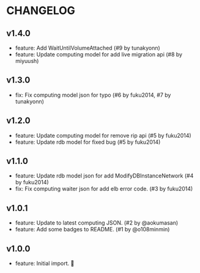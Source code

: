 
# CHANGELOG

## v1.4.0

* feature: Add WaitUntilVolumeAttached (#9 by tunakyonn)
* feature: Update computing model for add live migration api (#8 by miyuush)

## v1.3.0

* fix: Fix computing model json for typo (#6 by fuku2014, #7 by tunakyonn)

## v1.2.0

* feature: Update computing model for remove rip api (#5 by fuku2014)
* feature: Update rdb model for fixed bug (#5 by fuku2014)

## v1.1.0

* feature: Update rdb model json for add ModifyDBInstanceNetwork (#4 by fuku2014)
* fix: Fix computing waiter json for add elb error code. (#3 by fuku2014)

## v1.0.1

* feature: Update to latest computing JSON. (#2 by @aokumasan)
* feature: Add some badges to README. (#1 by @o108minmin)

## v1.0.0

* feature: Initial import. :tada:
